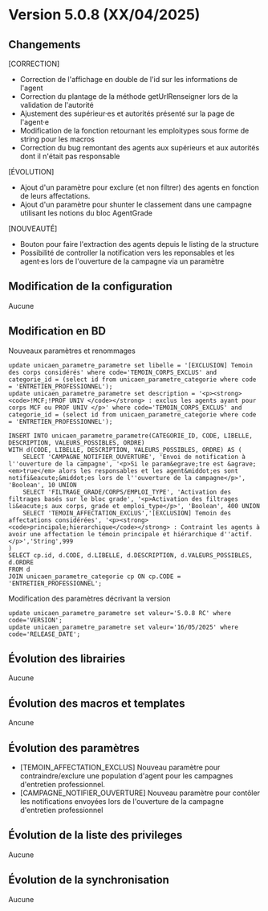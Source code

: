 # Version 5.0.8 (XX/04/2025) 

## Changements 

[CORRECTION]
* Correction de l'affichage en double de l'id sur les informations de l'agent
* Correction du plantage de la méthode getUrlRenseigner lors de la validation de l'autorité
* Ajustement des supérieur·es et autorités présenté sur la page de l'agent·e
* Modification de la fonction retournant les emploitypes sous forme de string pour les macros 
* Correction du bug remontant des agents aux supérieurs et aux autorités dont il n'était pas responsable

[ÉVOLUTION]
* Ajout d'un paramètre pour exclure (et non filtrer) des agents en fonction de leurs affectations.
* Ajout d'un paramètre pour shunter le classement dans une campagne utilisant les notions du bloc AgentGrade

[NOUVEAUTÉ] 
* Bouton pour faire l'extraction des agents depuis le listing de la structure
* Possibilité de controller la notification vers les reponsables et les agent·es lors de l'ouverture de la campagne via un paramètre

## Modification de la configuration

Aucune

## Modification en BD

Nouveaux paramètres et renommages
```postgresql
update unicaen_parametre_parametre set libelle = '[EXCLUSION] Temoin des corps considérés' where code='TEMOIN_CORPS_EXCLUS' and categorie_id = (select id from unicaen_parametre_categorie where code = 'ENTRETIEN_PROFESSIONNEL');
update unicaen_parametre_parametre set description = '<p><strong><code>!MCF;!PROF UNIV </code></strong> : exclus les agents ayant pour corps MCF ou PROF UNIV </p>' where code='TEMOIN_CORPS_EXCLUS' and categorie_id = (select id from unicaen_parametre_categorie where code = 'ENTRETIEN_PROFESSIONNEL');

INSERT INTO unicaen_parametre_parametre(CATEGORIE_ID, CODE, LIBELLE, DESCRIPTION, VALEURS_POSSIBLES, ORDRE)
WITH d(CODE, LIBELLE, DESCRIPTION, VALEURS_POSSIBLES, ORDRE) AS (
    SELECT 'CAMPAGNE_NOTIFIER_OUVERTURE', 'Envoi de notification à l''ouverture de la campagne', '<p>Si le param&egrave;tre est &agrave; <em>true</em> alors les responsables et les agent&middot;es sont notifi&eacute;&middot;es lors de l''ouverture de la campagne</p>', 'Boolean', 10 UNION
    SELECT 'FILTRAGE_GRADE/CORPS/EMPLOI_TYPE', 'Activation des filtrages basés sur le bloc grade', '<p>Activation des filtrages li&eacute;s aux corps, grade et emploi_type</p>', 'Boolean', 400 UNION
    SELECT 'TEMOIN_AFFECTATION_EXCLUS','[EXCLUSION] Temoin des affectations considérées', '<p><strong><code>principale;hierarchique</code></strong> : Contraint les agents à avoir une affectation le témoin principale et hiérarchique d''actif. </p>','String',999
)
SELECT cp.id, d.CODE, d.LIBELLE, d.DESCRIPTION, d.VALEURS_POSSIBLES,  d.ORDRE
FROM d
JOIN unicaen_parametre_categorie cp ON cp.CODE = 'ENTRETIEN_PROFESSIONNEL';
```

Modification des paramètres décrivant la version
```postgresql
update unicaen_parametre_parametre set valeur='5.0.8 RC' where code='VERSION';
update unicaen_parametre_parametre set valeur='16/05/2025' where code='RELEASE_DATE';
```

## Évolution des librairies

Aucune

## Évolution des macros et templates

Ancune

## Évolution des paramètres

* [TEMOIN_AFFECTATION_EXCLUS] Nouveau paramètre pour contraindre/exclure une population d'agent pour les campagnes d'entretien professionnel.
* [CAMPAGNE_NOTIFIER_OUVERTURE] Nouveau paramètre pour contôler les notifications envoyées lors de l'ouverture de la campagne d'entretien professionnel

## Évolution de la liste des privileges

Aucune

## Évolution de la synchronisation

Aucune